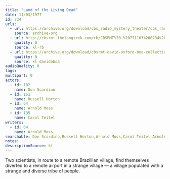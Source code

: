 ```yaml
---
title: "Land of the Living Dead"
date: 11/03/1977
id: 734
urls: 
  - url: https://archive.org/download/cbs_radio_mystery_theater/cbs_radio_mystery_theater-0701-0750.zip/cbs_radio_mystery_theater-0701-0750%2Fcbsrmt_0734_land_of_the_living_dead.mp3
    source: archive-org
  - url: http://cbsrmt.thelongtrek.com/rb/CBSRMT%20-%20771103%200734%20Land%20of%20the%20Living%20Dead_WLNH-FM_rb.mp3
    quality: 0
    source: kl-rb
  - url: https://archive.org/download/cbsrmt-david-oxford-boa-collection/CBSRMT-771103-0734-Land-of-the-Living-Dead-(128-44)_WLNH-FM-{BoA}.mp3
    quality: 0
    source: kl-davidoboa
audioQuality: 0
tags: 
multipart: 0
actors:  
  - id: 102
    name: Don Scardino  
  - id: 151
    name: Russell Horton  
  - id: 64
    name: Arnold Moss  
  - id: 135
    name: Carol Teitel
writers:  
  - id: 64
    name: Arnold Moss
searchable: Don Scardino,Russell Horton,Arnold Moss,Carol Teitel Arnold Moss
notes: 
descriptionSource: kf
---
```

Two scientists, in route to a remote Brazillian village, find themselves diverted to a remote airport in a strange village — a village populated with a strange and diverse tribe of people.